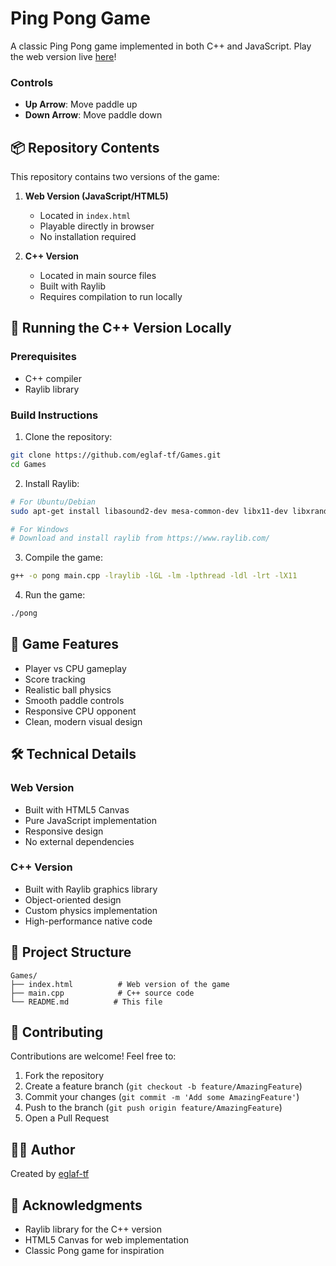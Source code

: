 # Ping Pong Game

A classic Ping Pong game implemented in both C++ and JavaScript. Play the web version live [here](https://eglaf-tf.github.io/Ping-Pong/)!


### Controls
- **Up Arrow**: Move paddle up
- **Down Arrow**: Move paddle down

## 📦 Repository Contents

This repository contains two versions of the game:

1. **Web Version (JavaScript/HTML5)**
   - Located in `index.html`
   - Playable directly in browser
   - No installation required

2. **C++ Version**
   - Located in main source files
   - Built with Raylib
   - Requires compilation to run locally

## 🚀 Running the C++ Version Locally

### Prerequisites
- C++ compiler
- Raylib library

### Build Instructions

1. Clone the repository:
```bash
git clone https://github.com/eglaf-tf/Games.git
cd Games
```

2. Install Raylib:
```bash
# For Ubuntu/Debian
sudo apt-get install libasound2-dev mesa-common-dev libx11-dev libxrandr-dev libxi-dev xorg-dev libgl1-mesa-dev libglu1-mesa-dev

# For Windows
# Download and install raylib from https://www.raylib.com/
```

3. Compile the game:
```bash
g++ -o pong main.cpp -lraylib -lGL -lm -lpthread -ldl -lrt -lX11
```

4. Run the game:
```bash
./pong
```

## 🎯 Game Features

- Player vs CPU gameplay
- Score tracking
- Realistic ball physics
- Smooth paddle controls
- Responsive CPU opponent
- Clean, modern visual design

## 🛠️ Technical Details

### Web Version
- Built with HTML5 Canvas
- Pure JavaScript implementation
- Responsive design
- No external dependencies

### C++ Version
- Built with Raylib graphics library
- Object-oriented design
- Custom physics implementation
- High-performance native code

## 📝 Project Structure

```
Games/
├── index.html          # Web version of the game
├── main.cpp            # C++ source code
└── README.md          # This file
```

## 🤝 Contributing

Contributions are welcome! Feel free to:

1. Fork the repository
2. Create a feature branch (`git checkout -b feature/AmazingFeature`)
3. Commit your changes (`git commit -m 'Add some AmazingFeature'`)
4. Push to the branch (`git push origin feature/AmazingFeature`)
5. Open a Pull Request

## 👨‍💻 Author

Created by [eglaf-tf](https://github.com/eglaf-tf)

## 🙏 Acknowledgments

- Raylib library for the C++ version
- HTML5 Canvas for web implementation
- Classic Pong game for inspiration
